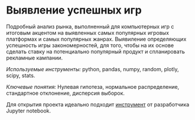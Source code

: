 # Выявление успешных игр

Подробный анализ рынка, выполненный для компьютерных игр с итоговым акцентом на выявленных самых популярных игровых платформах и самых популярных жанрах.
Выявиление определяющих успешность игры закономерностей, для того, чтобы на их основе сделать ставку на потенциально популярный продукт и спланировать рекламные кампании.

*Используемые инструменты:* python, pandas, numpy, random, plotly, scipy, stats.

*Ключевые понятия:* Нулевая гипотеза, нормальное распределение, стандартное отклонение, дисперсия выборок.

Для открытия проекта идеально подходит [инструмент](https://nbviewer.jupyter.org/github/Kirill-rus/presentation/blob/main/best%20games%20detector/01_best_games_detector.ipynb) от разработчика Jupyter notebook.
